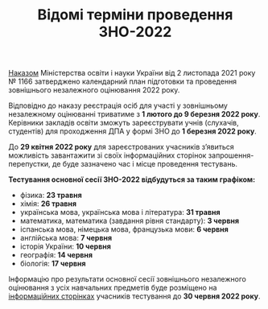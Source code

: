 ﻿---
title: Відомі терміни проведення ЗНО-2022
---

[Наказом](http://testportal.gov.ua//wp-content/uploads/2021/11/nakaz-MON-1166_Kalendarnyj-plan-ZNO-2022.pdf) Міністерства освіти і науки України від 2 листопада 2021 року № 1166 затверджено календарний план підготовки та проведення зовнішнього незалежного оцінювання 2022 року.

Відповідно до наказу реєстрація осіб для участі у зовнішньому незалежному оцінюванні триватиме з **1 лютого до 9 березня 2022 року**. Керівники закладів освіти зможуть зареєструвати учнів (слухачів, студентів) для проходження ДПА у формі ЗНО до **1 березня 2022 року**.

До **29 квітня 2022 року** для зареєстрованих учасників з’явиться можливість завантажити зі своїх інформаційних сторінок запрошення-перепустки, де буде зазначено час і місце проведення тестувань.

**Тестування основної сесії ЗНО-2022 відбудуться за таким графіком:**

- фізика: **23 травня**
- хімія: **26 травня**
- українська мова, українська мова і література: **31 травня**
- математика, математика (завдання рівня стандарту): **3 червня**
- іспанська мова, німецька мова, французька мови: **6 червня**
- англійська мова: **7 червня**
- історія України: **10 червня**
- географія: **14 червня**
- біологія: **17 червня**

Інформацію про результати основної сесії зовнішнього незалежного оцінювання з усіх навчальних предметів буде розміщено на [інформаційних сторінках](https://zno.testportal.com.ua/info/login) учасників тестування до **30 червня 2022 року**.


